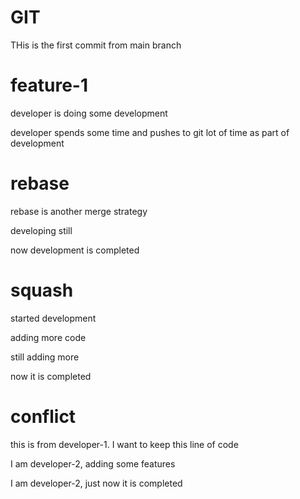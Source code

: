# GIT

THis is the first commit from main branch

# feature-1

developer is doing some development

developer spends some time and pushes to git lot of time as part of development

# rebase

rebase is another merge strategy

developing still

now development is completed

# squash

started development

adding more code

still adding more

now it is completed

# conflict

this is from developer-1. I want to keep this line of code

I am developer-2, adding some features

I am developer-2, just now it is completed
